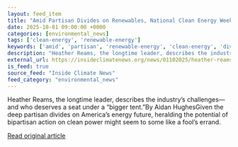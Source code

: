```yaml
---
layout: feed_item
title: "Amid Partisan Divides on Renewables, National Clean Energy Week’s Chair Still Sees Hope for Conservative Climate Action"
date: 2025-10-01 09:00:00 +0000
categories: [environmental_news]
tags: ['clean-energy', 'renewable-energy']
keywords: ['amid', 'partisan', 'renewable-energy', 'clean-energy', 'divides']
description: "Heather Reams, the longtime leader, describes the industry’s challenges—and who deserves a seat under a “bigger tent"
external_url: https://insideclimatenews.org/news/01102025/heather-reams-conservative-climate-action/
is_feed: true
source_feed: "Inside Climate News"
feed_category: "environmental_news"
---
```


Heather Reams, the longtime leader, describes the industry’s challenges—and who deserves a seat under a “bigger tent.”By Aidan HughesGiven the deep partisan divides on America’s energy future, heralding the potential of bipartisan action on clean power might seem to some like a fool’s errand.

[Read original article](https://insideclimatenews.org/news/01102025/heather-reams-conservative-climate-action/)
